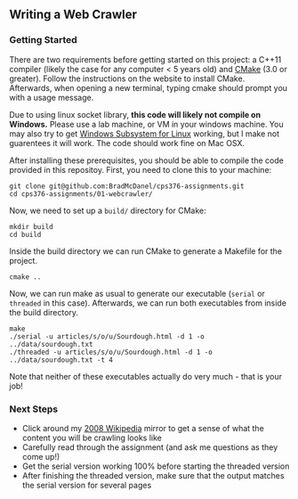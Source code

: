 ## Writing a Web Crawler

### Getting Started
There are two requirements before getting started on this project: a C++11 compiler (likely the case for any computer < 5 years old) and [CMake](https://cmake.org/download/) (3.0 or greater). Follow the instructions on the website to install CMake. Afterwards, when opening a new terminal, typing cmake should prompt you with a usage message.

Due to using linux socket library, **this code will likely not compile on Windows.** Please use a lab machine, or VM in your windows machine. You may also try to get [Windows Subsystem for Linux](https://docs.microsoft.com/en-us/windows/wsl/) working, but I make not guarentees it will work. The code should work fine on Mac OSX.

After installing these prerequisites, you should be able to compile the code provided in this repositoy. First, you need to clone this to your machine:

```
git clone git@github.com:BradMcDanel/cps376-assignments.git
cd cps376-assignments/01-webcrawler/
```

Now, we need to set up a `build/` directory for CMake:

```
mkdir build
cd build
```

Inside the build directory we can run CMake to generate a Makefile for the project.
```
cmake ..
```

Now, we can run make as usual to generate our executable (`serial` or `threaded` in this case). Afterwards, we can run both executables from inside the build directory.
```
make
./serial -u articles/s/o/u/Sourdough.html -d 1 -o ../data/sourdough.txt
./threaded -u articles/s/o/u/Sourdough.html -d 1 -o ../data/sourdough.txt -t 4
```
Note that neither of these executables actually do very much - that is your job!

### Next Steps
* Click around my [2008 Wikipedia](http://139.162.185.240/) mirror to get a sense of what the content you will be crawling looks like
* Carefully read through the assignment (and ask me questions as they come up!)
* Get the serial version working 100% before starting the threaded version
* After finishing the threaded version, make sure that the output matches the serial version for several pages

